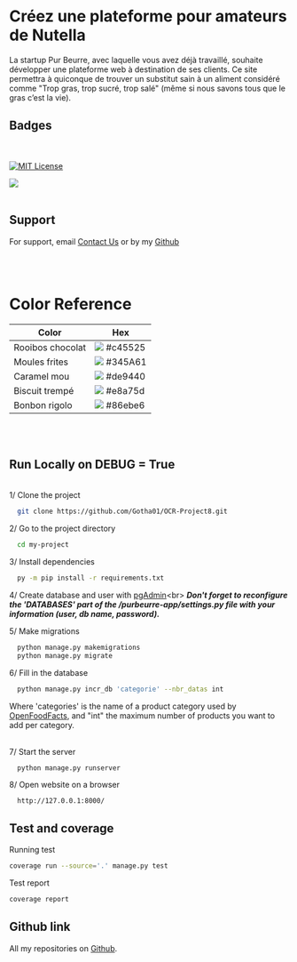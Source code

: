 
# Créez une plateforme pour amateurs de Nutella

La startup Pur Beurre, avec laquelle vous avez déjà travaillé, souhaite développer une plateforme web à destination de ses clients. Ce site permettra à quiconque de trouver un substitut sain à un aliment considéré comme "Trop gras, trop sucré, trop salé" (même si nous savons tous que le gras c’est la vie).

## Badges
<br><br>
[![MIT License](https://img.shields.io/badge/License-MIT-blue.svg)](https://choosealicense.com/licenses/mit/)

![](https://img.shields.io/badge/Version-v1.2.0-orange)
<br><br>

## Support

For support, email [Contact Us](mailto:kololasouris@hotmail.com) or by my [Github](https://github.com/Gotha01)

<br><br>
# Color Reference

| Color             | Hex                                                       |
| ----------------- | ----------------------------------------------------------|
| Rooibos chocolat  | ![](https://via.placeholder.com/10/c45525?text=+) #c45525 |
| Moules frites     | ![](https://via.placeholder.com/10/345A61?text=+) #345A61 |
| Caramel mou       | ![](https://via.placeholder.com/10/de9440?text=+) #de9440 |
| Biscuit trempé    | ![](https://via.placeholder.com/10/e8a75d?text=+) #e8a75d |
| Bonbon rigolo     | ![](https://via.placeholder.com/10/86ebe6?text=+) #86ebe6 |

<br><br>

## Run Locally on DEBUG = True
<br>
1/ Clone the project

```bash
  git clone https://github.com/Gotha01/OCR-Project8.git
```

2/ Go to the project directory

```bash
  cd my-project
```

3/ Install dependencies

```bash
  py -m pip install -r requirements.txt
```

4/ Create database and user with 
[pgAdmin](https://www.pgadmin.org/download/pgadmin-4-windows/ "www.pgadmin.org")<br>
*__Don't forget to reconfigure the 'DATABASES' part of the /purbeurre-app/settings.py file with your information (user, db name, password).__*

5/ Make migrations
```bash
  python manage.py makemigrations
  python manage.py migrate
```

6/ Fill in the database
```bash
  python manage.py incr_db 'categorie' --nbr_datas int
```
Where 'categories' is the name of a product category used by [OpenFoodFacts](https://fr.openfoodfacts.org/ "https://fr.openfoodfacts.org/"),
and "int" the maximum number of products you want to add per category.
<br><br>

7/ Start the server

```bash
  python manage.py runserver
```

8/ Open website on a browser

```browser
  http://127.0.0.1:8000/
```

## Test and coverage

Running test

```bash
coverage run --source='.' manage.py test
```

Test report

```bash
coverage report
```

## Github link

All my repositories on [Github](https://github.com/Gotha01?tab=repositories).